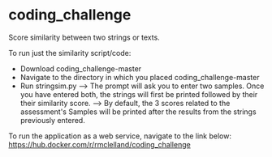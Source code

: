 # coding_challenge
Score similarity between two strings or texts.

To run just the similarity script/code:
- Download coding_challenge-master
- Navigate to the directory in which you placed coding_challenge-master
- Run stringsim.py
    --> The prompt will ask you to enter two samples. Once you have entered both, the strings will first be printed followed by their
        their similarity score.
    --> By default, the 3 scores related to the assessment's Samples will be printed after the results from the strings previously entered.

To run the application as a web service, navigate to the link below:
https://hub.docker.com/r/rmclelland/coding_challenge




